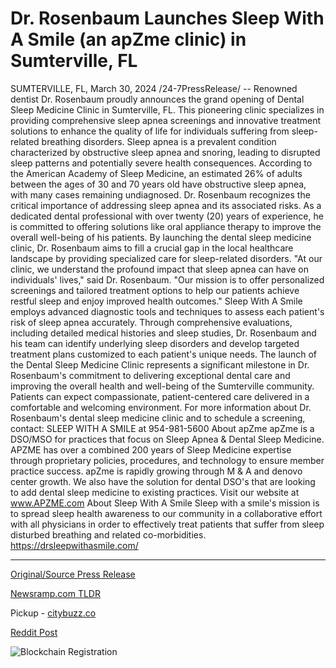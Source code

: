 # Dr. Rosenbaum Launches Sleep With A Smile (an apZme clinic) in Sumterville, FL

SUMTERVILLE, FL, March 30, 2024 /24-7PressRelease/ -- Renowned dentist Dr. Rosenbaum proudly announces the grand opening of Dental Sleep Medicine Clinic in Sumterville, FL. This pioneering clinic specializes in providing comprehensive sleep apnea screenings and innovative treatment solutions to enhance the quality of life for individuals suffering from sleep-related breathing disorders.  Sleep apnea is a prevalent condition characterized by obstructive sleep apnea and snoring, leading to disrupted sleep patterns and potentially severe health consequences. According to the American Academy of Sleep Medicine, an estimated 26% of adults between the ages of 30 and 70 years old have obstructive sleep apnea, with many cases remaining undiagnosed.  Dr. Rosenbaum recognizes the critical importance of addressing sleep apnea and its associated risks. As a dedicated dental professional with over twenty (20) years of experience, he is committed to offering solutions like oral appliance therapy to improve the overall well-being of his patients. By launching the dental sleep medicine clinic, Dr. Rosenbaum aims to fill a crucial gap in the local healthcare landscape by providing specialized care for sleep-related disorders.  "At our clinic, we understand the profound impact that sleep apnea can have on individuals' lives," said Dr. Rosenbaum. "Our mission is to offer personalized screenings and tailored treatment options to help our patients achieve restful sleep and enjoy improved health outcomes."  Sleep With A Smile employs advanced diagnostic tools and techniques to assess each patient's risk of sleep apnea accurately. Through comprehensive evaluations, including detailed medical histories and sleep studies, Dr. Rosenbaum and his team can identify underlying sleep disorders and develop targeted treatment plans customized to each patient's unique needs.  The launch of the Dental Sleep Medicine Clinic represents a significant milestone in Dr. Rosenbaum's commitment to delivering exceptional dental care and improving the overall health and well-being of the Sumterville community. Patients can expect compassionate, patient-centered care delivered in a comfortable and welcoming environment.  For more information about Dr. Rosenbaum's dental sleep medicine clinic and to schedule a screening, contact: SLEEP WITH A SMILE at 954-981-5600  About apZme apZme is a DSO/MSO for practices that focus on Sleep Apnea & Dental Sleep Medicine. APZME has over a combined 200 years of Sleep Medicine expertise through proprietary policies, procedures, and technology to ensure member practice success. apZme is rapidly growing through M & A and denovo center growth. We also have the solution for dental DSO's that are looking to add dental sleep medicine to existing practices. Visit our website at www.APZME.com  About Sleep With A Smile Sleep with a smile's mission is to spread sleep health awareness to our community in a collaborative effort with all physicians in order to effectively treat patients that suffer from sleep disturbed breathing and related co-morbidities. https://drsleepwithasmile.com/ 

---

[Original/Source Press Release](https://www.24-7pressrelease.com/press-release/509659/dr-rosenbaum-launches-sleep-with-a-smile-an-apzme-clinic-in-sumterville-fl)
                    

[Newsramp.com TLDR](https://newsramp.com/curated-news/renowned-dentist-launches-pioneering-dental-sleep-medicine-clinic-in-sumterville-fl/060443fde91944da25a0831e2d95e9c8) 


Pickup - [citybuzz.co](https://citybuzz.co/2024/03/30/dr-rosenbaum-launches-pioneering-dental-sleep-medicine-clinic-in-sumterville-fl)
 



[Reddit Post](https://www.reddit.com/r/HealthCareNewsInfo/comments/1brbw6i/renowned_dentist_launches_pioneering_dental_sleep/) 



![Blockchain Registration](https://cdn.newsramp.app/24-7PressRelease/qrcode/243/30/lendn1QI.webp)